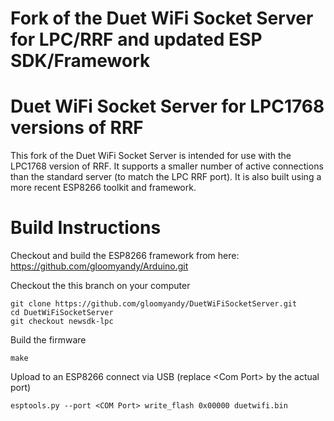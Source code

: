 Fork of the Duet WiFi Socket Server for LPC/RRF and updated ESP SDK/Framework
===========================================

# Duet WiFi Socket Server for LPC1768 versions of RRF
This fork of the Duet WiFi Socket Server is intended for use with the LPC1768 version of RRF.
It supports a smaller number of active connections than the standard server (to match the LPC
RRF port). It is also built using a more recent ESP8266 toolkit and framework.
 
# Build Instructions

Checkout and build the ESP8266 framework from here:
    https://github.com/gloomyandy/Arduino.git

Checkout the this branch on your computer

    git clone https://github.com/gloomyandy/DuetWiFiSocketServer.git
    cd DuetWiFiSocketServer
    git checkout newsdk-lpc

Build the firmware

    make

Upload to an ESP8266 connect via USB (replace \<Com Port\> by the actual port)

    esptools.py --port <COM Port> write_flash 0x00000 duetwifi.bin


